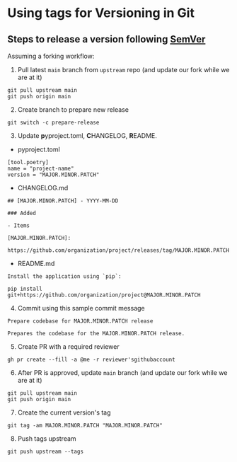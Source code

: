 # Using tags for Versioning in Git

## Steps to release a version following [SemVer](https://semver.org/)

Assuming a forking workflow:

1. Pull latest `main` branch from `upstream` repo (and update our fork while we are at it)

```
git pull upstream main
git push origin main
```

2. Create branch to prepare new release

```
git switch -c prepare-release
```

3. Update **p**yproject.toml, **C**HANGELOG, **R**EADME.

- pyproject.toml

```
[tool.poetry]
name = "project-name"
version = "MAJOR.MINOR.PATCH"
```

- CHANGELOG.md

```
## [MAJOR.MINOR.PATCH] - YYYY-MM-DD

### Added

- Items

[MAJOR.MINOR.PATCH]:
  https://github.com/organization/project/releases/tag/MAJOR.MINOR.PATCH
```

- README.md

```
Install the application using `pip`:

pip install git+https://github.com/organization/project@MAJOR.MINOR.PATCH

```

4. Commit using this sample commit message

```
Prepare codebase for MAJOR.MINOR.PATCH release

Prepares the codebase for the MAJOR.MINOR.PATCH release.
```

5. Create PR with a required reviewer

```
gh pr create --fill -a @me -r reviewer'sgithubaccount
```

6. After PR is approved, update `main` branch (and update our fork while we are at it)

```
git pull upstream main
git push origin main
```

7. Create the current version's tag

```
git tag -am MAJOR.MINOR.PATCH "MAJOR.MINOR.PATCH"
```

8. Push tags upstream

```
git push upstream --tags
```
